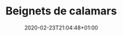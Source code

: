 ---
layout: recipe
date: 2020-02-23T21:04:48+01:00
draft: false    
title:  "Beignets de calamars" # The title of your awesome recipe
image: beignet-calamar.jpg # Name of image in recipe bundle
#imagecredit: https://placekitten.com/600/800 # URL to image source page, website, or creator
YouTubeID:  # The F2SYDXV1W1w part of https://www.youtube.com/watch?v=F2SYDXV1W1w
authorName: # Name of the recipe/article author
authorURL: # URL of their home website
sourceName: # Name of the source website
sourceURL: # Actual URL of the recipe itself
catégories: poisson # The type of meal or course your recipe is about. For example: "dinner", "entree", or "dessert".
tags:
  - friture
  - beignet
  - poisson
  - favorites
  - fruit de mer
yield: 5 euros
prepTime: 10 min
cookTime: 2 min

ingredients:
- 300g d'anneaux de calamars
- 125g de farine
- 1 oeuf
- 10cl de lait
- 5cl d'eau
- 1 sachet de levure chimique
- huile de friture (huile de pépin de raisin)
- 1 pincé de sel
directions:
- Melangez dans un récipient la farine, la levure et l'oeuf
- Ensuite, ajoutez petit à petit le lait et l'eau, pour éviter les grumeaux
- Ajoutez une petite pincée de sel à la préparation
- Faites chauffer dans une casserole (assez large) l'huile
- Une fois que l'huile est chaude, trempez les calamars dans la préparation
- Puis plongez-les un à un dans l'huile bouillante. Attention! Ca crépite, n'oubliez pas de mettre un tablier...
- Après 2-3 min, tournez les beignets, pour qu'ils cuisent des deux côtés
- Une fois qu'ils sont cuits, sortez-les et disposez les dans une passoire avec du sopalin, pour éponger l'huile...
- Pour varier les tendances, vous pouvez aussi faire la même chose avec des oignons. Miaaam! 
- Les beignets sont encore meilleurs (moins "huilés") le lendemain, vous n'avez qu'à les mettre à chauffer dans votre four à 180°. :) 
---